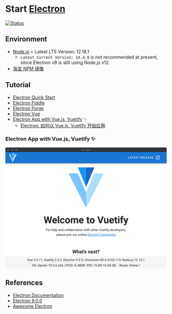 # Start [Electron]

[Electron]: https://www.electronjs.org/

[![Status](https://img.shields.io/badge/Electron-9.0.5-brightgreen)](https://github.com/electron/electron)

## Environment

* [Node.js](https://nodejs.org/en/download/) = Latest LTS Version: 12.18.1
  * `Latest Current Version: 14.4.0` is not recommended at present, since Electron v9 is still using Node.js v12.
* [淘宝 NPM 镜像](https://developer.aliyun.com/mirror/NPM)

## Tutorial

* [Electron Quick Start](docs/tutorial/1_electron-quick-start.md)
* [Electron Fiddle](docs/tutorial/2_electron-fiddle.md)
* [Electron Forge](docs/tutorial/3_electron-forge.md)
* [Electron Vue](docs/tutorial/4_electron-vue.md)
* [Electron App with Vue.js, Vuetify](docs/tutorial/5_electron-app.md) ✨
  * [Electron: 如何以 Vue.js, Vuetify 开始应用](https://mp.weixin.qq.com/s/rFk-dgufsxeyhTe3vk-aLQ)

### Electron App with Vue.js, Vuetify ✨

![](docs/my-app.png)

## References

* [Electron Documentation](https://www.electronjs.org/docs)
* [Electron 9.0.0](https://www.electronjs.org/blog/electron-9-0)
* [Awesome Electron](https://github.com/sindresorhus/awesome-electron)
